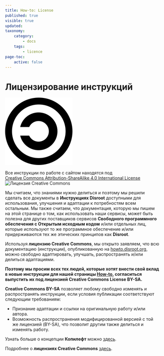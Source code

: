 ```yaml
---
title: How-to: License
published: true
visible: true
updated:
taxonomy:
    category:
        - docs
    tags:
        - licence
page-toc:
    active: false
---
```


# Лицензирование инструкций
![](en/copyleft.png)

Все инструкции по работе с сайтом находятся под<br><a rel="license" href="http://creativecommons.org/licenses/by-sa/4.0/">Creative Commons Attribution-ShareAlike 4.0 International License</a><br><img alt="Лицензия Creative Commons" style="border-width:0" src="https://i.creativecommons.org/l/by-sa/4.0/80x15.png"/>
<br>

Мы считаем, что знаниями нужно делиться и поэтому мы решили сделать все документы в **Инструкциях Disroot** доступными для использования, улучшения и адаптации к потребностям всем остальным.
Мы также считаем, что документация, которую мы пишем на этой странице о том, как использовать наши сервисы, может быть полезна для других поставщиков сервисов **Свободного программного обеспечения с Открытым исходным кодом** и/или отдельных лиц, которые используют то же программное обеспечение и/или придерживаются тех же этических принципов как **Disroot**.

Используя **лицензию Creative Commons**, мы открыто заявляем, что всю документацию (инструкции), опубликованную на [howto.disroot.org](https://howto.disroot.org), можно свободно адаптировать, улучшать, распространять и/или делиться адаптациями.

**Поэтому мы просим всех тех людей, которые хотят внести свой вклад в новые инструкции для нашей страницы [How-to](https://howto.disroot.org), согласиться выпустить их под лицензией Creative Commons License BY-SA.**

**Creative Commons BY-SA** позволяет любому свободно изменять и распространять инструкции, если условия публикации соответствуют следующим требованиям:
- Признание адаптации и ссылки на оригинальную работу и/или автора.
- Возможность распространения модифицированной версией с той же лицензией (BY-SA), что позволит другим также делиться и изменять работу.

Узнать больше о концепции **Копилефт** можно [здесь](https://ru.wikipedia.org/wiki/%D0%9A%D0%BE%D0%BF%D0%B8%D0%BB%D0%B5%D1%84%D1%82).

Подробнее о **лицензиях Creative Commons** [здесь](https://creativecommons.org/).
